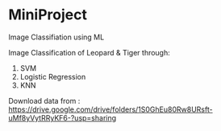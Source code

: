 # MiniProject
Image Classifiation using ML

Image Classification of Leopard & Tiger through:
1. SVM
2. Logistic Regression
3. KNN

Download data from :
https://drive.google.com/drive/folders/1S0GhEu80Rw8URsft-uMf8yVytRRyKF6-?usp=sharing
